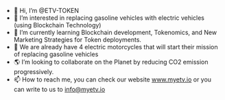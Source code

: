 - 👋 Hi, I’m @ETV-TOKEN
- 👀 I’m interested in replacing gasoline vehicles with electric vehicles (using Blockchain Technology)
- 🌱 I’m currently learning Blockchain development, Tokenomics, and New Marketing Strategies for Token deployments.
- 🛵 We are already have 4 electric motorcycles that will start their mission of replacing gasoline vehicles
- 🌎 I’m looking to collaborate on the Planet by reducing CO2 emission progressively. 
- 📫 How to reach me, you can check our website www.myetv.io or you can write to us to info@myetv.io  

<!---
ETV-TOKEN/ETV-TOKEN is a ✨ special ✨ repository because its `README.md` (this file) appears on your GitHub profile.
You can click the Preview link to take a look at your changes.
--->

